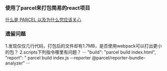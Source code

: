 ### 使用了parcel来打包简易的react项目
[什么是 PARCEL 以及为什么您应该关心](https://www.codementor.io/@charlietango/what-is-parcel-and-why-you-should-care-m33g35cic)


### 遗留问题
1.发现仅仅几行代码，打包后的文件却有1.7MB，是否使用webpack可以打出更小的包？
2.scripts下列指令哪里有问题？
···
    "build": "parcel build index.html",
    "report": " parcel build index.js --reporter @parcel/reporter-bundle-analyzer"
···